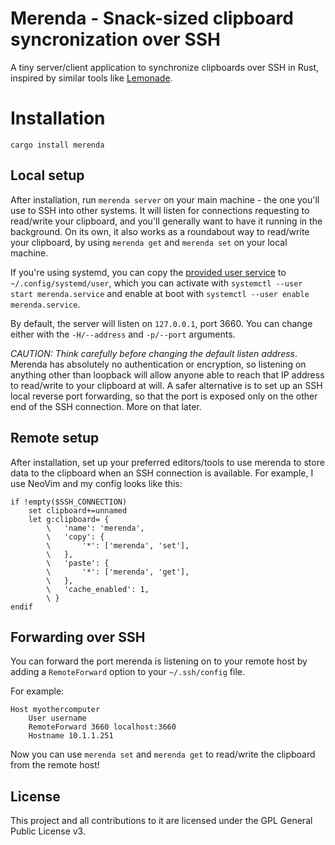# Merenda - Snack-sized clipboard syncronization over SSH

A tiny server/client application to synchronize clipboards over SSH in Rust, inspired by similar tools like [Lemonade](https://github.com/pocke/lemonade).

# Installation

```
cargo install merenda
```

## Local setup

After installation, run `merenda server` on your main machine - the one you'll use to SSH into other systems. It will listen for connections requesting to read/write your clipboard, and you'll generally want to have it running in the background. On its own, it also works as a roundabout way to read/write your clipboard, by using `merenda get` and `merenda set` on your local machine.

If you're using systemd, you can copy the [provided user service](examples/merenda.service) to `~/.config/systemd/user`, which you can activate with `systemctl --user start merenda.service` and enable at boot with `systemctl --user enable merenda.service`.

By default, the server will listen on `127.0.0.1`, port 3660. You can change either with the `-H/--address` and `-p/--port` arguments.

*CAUTION: Think carefully before changing the default listen address*. Merenda has absolutely no authentication or encryption, so listening on anything other than loopback will allow anyone able to reach that IP address to read/write to your clipboard at will. A safer alternative is to set up an SSH local reverse port forwarding, so that the port is exposed only on the other end of the SSH connection. More on that later.

## Remote setup

After installation, set up your preferred editors/tools to use merenda to store data to the clipboard when an SSH connection is available.
For example, I use NeoVim and my config looks like this:
```
if !empty($SSH_CONNECTION)
    set clipboard+=unnamed
    let g:clipboard= {
        \   'name': 'merenda',
        \   'copy': {
        \       '*': ['merenda', 'set'],
        \   },
        \   'paste': {
        \       '*': ['merenda', 'get'],
        \   },
        \   'cache_enabled': 1,
        \ }
endif
```

## Forwarding over SSH

You can forward the port merenda is listening on to your remote host by adding a `RemoteForward` option to your `~/.ssh/config` file.

For example:

```
Host myothercomputer
    User username
    RemoteForward 3660 localhost:3660
    Hostname 10.1.1.251
```

Now you can use `merenda set` and `merenda get` to read/write the clipboard from the remote host!

## License

This project and all contributions to it are licensed under the GPL General Public License v3.

